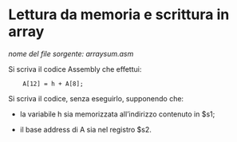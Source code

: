 # Lettura da memoria e scrittura in array

*nome del file sorgente: arraysum.asm*

Si scriva il codice Assembly che effettui:

		A[12] = h + A[8];

Si scriva il codice, senza eseguirlo, supponendo che: 

* la variabile h sia memorizzata all’indirizzo contenuto in $s1;

* il base address di A sia nel registro $s2.

